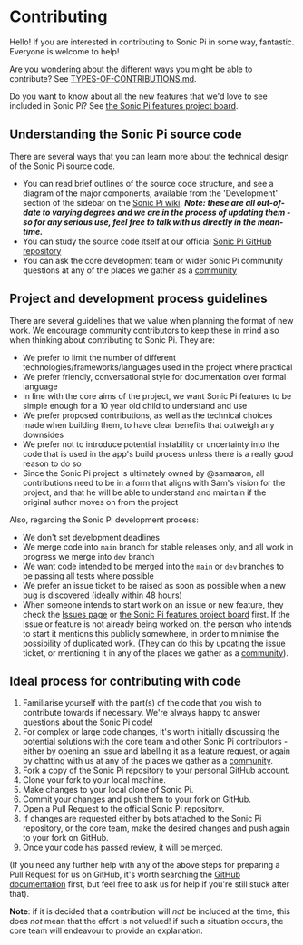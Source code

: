 # Contributing

Hello! If you are interested in contributing to Sonic Pi in some way, fantastic. Everyone is welcome to help!

Are you wondering about the different ways you might be able to contribute? See [TYPES-OF-CONTRIBUTIONS.md](TYPES-OF-CONTRIBUTIONS.md).

Do you want to know about all the new features that we'd love to see included in Sonic Pi? See [the Sonic Pi features project board](https://github.com/orgs/sonic-pi-net/projects/1). 

## Understanding the Sonic Pi source code
There are several ways that you can learn more about the technical design of the Sonic Pi source code.
- You can read brief outlines of the source code structure, and see a diagram of the major components, available from the 'Development' section of the sidebar on the [Sonic Pi wiki](https://github.com/sonic-pi-net/sonic-pi/wiki). _**Note: these are all out-of-date to varying degrees and we are in the process of updating them - so for any serious use, feel free to talk with us directly in the mean-time.**_
- You can study the source code itself at our official [Sonic Pi GitHub repository](https://github.com/sonic-pi-net/sonic-pi)
- You can ask the core development team or wider Sonic Pi community questions at any of the places we gather as a [community](COMMUNITY.md)

## Project and development process guidelines
There are several guidelines that we value when planning the format of new work. We encourage community contributors to keep these in mind also when thinking about contributing to Sonic Pi. They are:

- We prefer to limit the number of different technologies/frameworks/languages used in the project where practical
- We prefer friendly, conversational style for documentation over formal language
- In line with the core aims of the project, we want Sonic Pi features to be simple enough for a 10 year old child to understand and use
- We prefer proposed contributions, as well as the technical choices made when building them, to have clear benefits that outweigh any downsides
- We prefer not to introduce potential instability or uncertainty into the code that is used in the app's build process unless there is a really good reason to do so
- Since the Sonic Pi project is ultimately owned by @samaaron, all contributions need to be in a form that aligns with Sam's vision for the project, and that he will be able to understand and maintain if the original author moves on from the project

Also, regarding the Sonic Pi development process:
- We don't set development deadlines
- We merge code into `main` branch for stable releases only, and all work in progress we merge into `dev` branch
- We want code intended to be merged into the `main` or `dev` branches to be passing all tests where possible
- We prefer an issue ticket to be raised as soon as possible when a new bug is discovered (ideally within 48 hours)
- When someone intends to start work on an issue or new feature, they check the [Issues page](https://github.com/sonic-pi-net/sonic-pi/issues) or [the Sonic Pi features project board](https://github.com/orgs/sonic-pi-net/projects/1) first. If the issue or feature is not already being worked on, the person who intends to start it mentions this publicly somewhere, in order to minimise the possibility of duplicated work. (They can do this by updating the issue ticket, or mentioning it in any of the places we gather as a [community](COMMUNITY.md)).

## Ideal process for contributing with code
1. Familiarise yourself with the part(s) of the code that you wish to contribute towards if necessary. We're always happy to answer questions about the Sonic Pi code!
2. For complex or large code changes, it's worth initially discussing the potential solutions with the core team and other Sonic Pi contributors - either by opening an issue and labelling it as a feature request, or again by chatting with us at any of the places we gather as a [community](COMMUNITY.md).
3. Fork a copy of the Sonic Pi repository to your personal GitHub account.
4. Clone your fork to your local machine.
5. Make changes to your local clone of Sonic Pi.
6. Commit your changes and push them to your fork on GitHub.
7. Open a Pull Request to the official Sonic Pi repository.
8. If changes are requested either by bots attached to the Sonic Pi repository, or the core team, make the desired changes and push again to your fork on GitHub.
9. Once your code has passed review, it will be merged.

(If you need any further help with any of the above steps for preparing a Pull Request for us on GitHub, it's worth searching the [GitHub documentation](https://docs.github.com/) first, but feel free to ask us for help if you're still stuck after that).

**Note**: if it is decided that a contribution will _not_ be included at the time, this does _not_ mean that the effort is not valued! if such a situation occurs, the core team will endeavour to provide an explanation.

